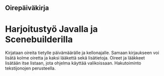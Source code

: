 ## Oirepäiväkirja
# Harjoitustyö Javalla ja Scenebuilderilla

Kirjataan oireita tietylle päivämäärälle ja kellonajalle. 
Samaan kirjaukseen voi lisätä kolme oiretta ja kaksi lääkettä sekä lisätietoja.
Oireet ja lääkkeet lisätään itse listaan, jota ohjelma käyttää valikoissaan.
Hakutoiminto tekstijonojen perusteella.

